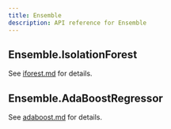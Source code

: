 ```yaml
---
title: Ensemble
description: API reference for Ensemble
---
```


## Ensemble.IsolationForest

See [iforest.md](iforest.md) for details.

## Ensemble.AdaBoostRegressor

See [adaboost.md](adaboost.md) for details.
